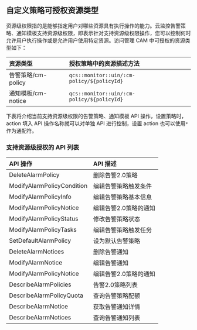 ## 自定义策略可授权资源类型

资源级权限指的是能够指定用户对哪些资源具有执行操作的能力。云监控告警策略、通知模板支持资源级权限，即表示针对支持资源级权限操作，您可以控制何时允许用户执行操作或是允许用户使用特定资源。访问管理 CAM 中可授权的资源类型如下：

| 资源类型           | 授权策略中的资源描述方法                   |
| :----------------- | :----------------------------------------- |
| 告警策略/cm-policy | `qcs::monitor::uin/:cm-policy/${policyId}` |
| 通知模板/cm-notice | `qcs::monitor::uin/:cm-policy/${policyId}` |

下表将介绍当前支持资源级权限的告警策略、通知模板  API 操作，设置策略时，action 填入  API  操作名称就可以对单独 API 进行控制，设置 action 也可以使用`*`作为通配符。

### 支持资源级授权的 API 列表

| API 操作                   | API 描述              |
| :------------------------- | :-------------------- |
| DeleteAlarmPolicy          | 删除告警2.0策略       |
| ModifyAlarmPolicyCondition | 编辑告警策略触发条件  |
| ModifyAlarmPolicyInfo      | 编辑告警策略基本信息  |
| ModifyAlarmPolicyNotice    | 编辑告警2.0策略的通知 |
| ModifyAlarmPolicyStatus    | 修改告警策略状态      |
| ModifyAlarmPolicyTasks     | 编辑告警策略触发任务  |
| SetDefaultAlarmPolicy      | 设为默认告警策略      |
| DeleteAlarmNotices         | 删除告警通知          |
| ModifyAlarmNotice          | 编辑告警通知          |
| ModifyAlarmPolicyNotice    | 编辑告警2.0策略的通知 |
| DescribeAlarmPolicies      | 告警2.0策略列表       |
| DescribeAlarmPolicyQuota   | 查询告警策略配额      |
| DescribeAlarmNotice        | 获取告警通知详情      |
| DescribeAlarmNotices       | 查询告警通知列表      |

